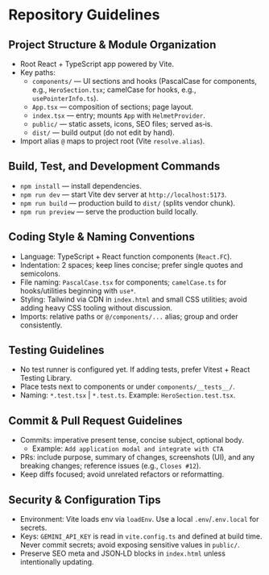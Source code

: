 # Repository Guidelines

## Project Structure & Module Organization
- Root React + TypeScript app powered by Vite.
- Key paths:
  - `components/` — UI sections and hooks (PascalCase for components, e.g., `HeroSection.tsx`; camelCase for hooks, e.g., `usePointerInfo.ts`).
  - `App.tsx` — composition of sections; page layout.
  - `index.tsx` — entry; mounts `App` with `HelmetProvider`.
  - `public/` — static assets, icons, SEO files; served as‑is.
  - `dist/` — build output (do not edit by hand).
- Import alias `@` maps to project root (Vite `resolve.alias`).

## Build, Test, and Development Commands
- `npm install` — install dependencies.
- `npm run dev` — start Vite dev server at `http://localhost:5173`.
- `npm run build` — production build to `dist/` (splits vendor chunk).
- `npm run preview` — serve the production build locally.

## Coding Style & Naming Conventions
- Language: TypeScript + React function components (`React.FC`).
- Indentation: 2 spaces; keep lines concise; prefer single quotes and semicolons.
- File naming: `PascalCase.tsx` for components; `camelCase.ts` for hooks/utilities beginning with `use*`.
- Styling: Tailwind via CDN in `index.html` and small CSS utilities; avoid adding heavy CSS tooling without discussion.
- Imports: relative paths or `@/components/...` alias; group and order consistently.

## Testing Guidelines
- No test runner is configured yet. If adding tests, prefer Vitest + React Testing Library.
- Place tests next to components or under `components/__tests__/`.
- Naming: `*.test.tsx` | `*.test.ts`. Example: `HeroSection.test.tsx`.

## Commit & Pull Request Guidelines
- Commits: imperative present tense, concise subject, optional body.
  - Example: `Add application modal and integrate with CTA`
- PRs: include purpose, summary of changes, screenshots (UI), and any breaking changes; reference issues (e.g., `Closes #12`).
- Keep diffs focused; avoid unrelated refactors or reformatting.

## Security & Configuration Tips
- Environment: Vite loads env via `loadEnv`. Use a local `.env`/`.env.local` for secrets.
- Keys: `GEMINI_API_KEY` is read in `vite.config.ts` and defined at build time. Never commit secrets; avoid exposing sensitive values in `public/`.
- Preserve SEO meta and JSON‑LD blocks in `index.html` unless intentionally updating.


